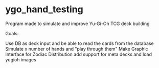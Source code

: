# ygo_hand_testing
Program made to simulate and improve Yu-Gi-Oh TCG deck building

Goals:

Use DB as deck input and be able to read the cards from the database
Simulate x number of hands and "play through them"
Make Graphic Interface for Zodiac Distribution
add support for meta decks and load yugioh images



